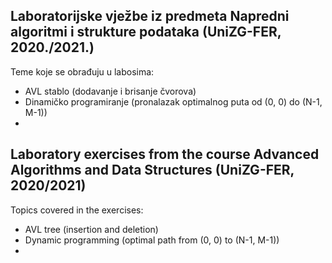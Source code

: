 Laboratorijske vježbe iz predmeta Napredni algoritmi i strukture podataka (UniZG-FER, 2020./2021.)
--

Teme koje se obrađuju u labosima:
  + AVL stablo (dodavanje i brisanje čvorova)
  + Dinamičko programiranje (pronalazak optimalnog puta od (0, 0) do (N-1, M-1))
  + 
  
Laboratory exercises from the course Advanced Algorithms and Data Structures (UniZG-FER, 2020/2021)
--
Topics covered in the exercises:
  + AVL tree (insertion and deletion)
  + Dynamic programming (optimal path from (0, 0) to (N-1, M-1))
  +
